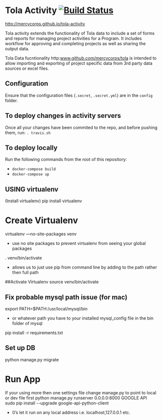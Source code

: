 Tola Activity [![Build Status](https://travis-ci.org/toladata/TolaActivity.svg?branch=master)](https://travis-ci.org/toladata/TolaActivity)
====
http://mercycorps.github.io/tola-activity

Tola activity extends the functionality of Tola data to include a set of forms and
reports for managing project activities for a Program.  It includes workflow for approving
and completing projects as well as sharing the output data.

Tola Data fucntionality http:www.github.com/mercycorps/tola is intended to allow importing
and exporting of project specific data from 3rd party data sources or excel
files.

## Configuration
Ensure that the configuration files (`.secret`, `.secret.yml`) are in the `config` folder.

## To deploy changes in activity servers
Once all your changes have been commited to the repo, and before pushing them, run: 
`. travis.sh`

## To deploy locally
Run the following commands from the root of this repository:
  - `docker-compose build`
  - `docker-compose up`

## USING virtualenv
(Install virtualenv)
pip install virtualenv

# Create Virtualenv
virtualenv —no-site-packages venv
* use no site packages to prevent virtualenv from seeing your global packages

. venv/bin/activate
* allows us to just use pip from command line by adding to the path rather then full path

##Activate Virtualenv
source venv/bin/activate

## Fix probable mysql path issue (for mac)
export PATH=$PATH:/usr/local/mysql/bin
* or whatever path you have to your installed mysql_config file in the bin folder of mysql

pip install -r requirements.txt

## Set up DB
python manage.py migrate

# Run App
If your using more then one settings file change manage.py to point to local or dev file first
python manage.py runserver 0.0.0.0:8000
GOOGLE API
sudo pip install --upgrade google-api-python-client
* 0’s let it run on any local address i.e. localhost,127.0.0.1 etc.
